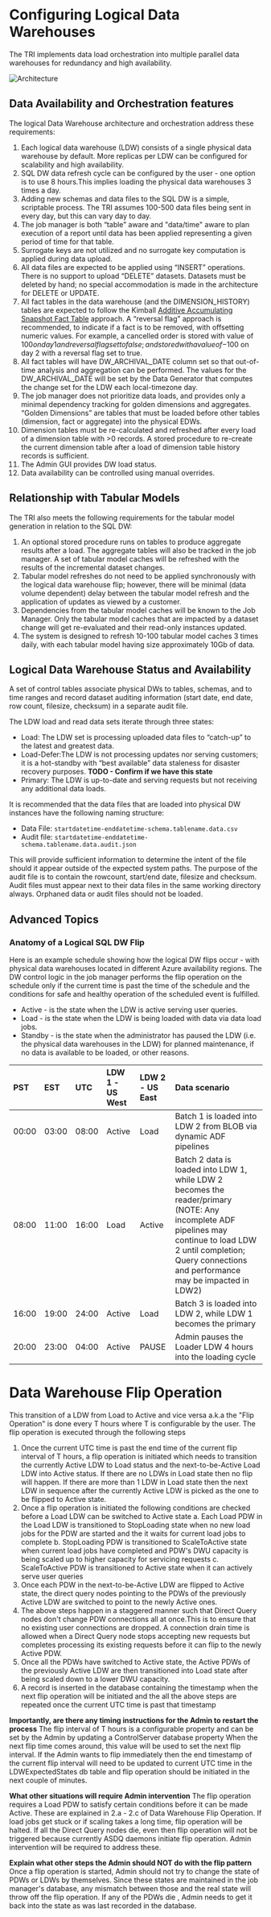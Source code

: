# Configuring Logical Data Warehouses
The TRI implements data load orchestration into multiple parallel data warehouses for redundancy and high availability.

![Architecture](../img/ConfiguringSQLDWforTRI.png)

## Data Availability and Orchestration features

The logical Data Warehouse architecture and orchestration address these requirements:

1. Each logical data warehouse (LDW) consists of a single physical data warehouse by default. More replicas per LDW can be configured for scalability and high availability. 
2. SQL DW data refresh cycle can be configured by the user - one option is to use 8 hours.This implies loading the physical data warehouses 3 times a day.
3. Adding new schemas and data files to the  SQL DW is a simple, scriptable process. The TRI assumes 100-500 data files being sent in every day, but this can vary day to day.
4. The job manager is both “table” aware and "data/time" aware to plan execution of a report until data has been applied representing a given period of time for that table.
5. Surrogate keys are not utilized and no surrogate key computation is applied during data upload.
6. All data files are expected to be applied using “INSERT” operations.  There is no support to upload “DELETE” datasets.  Datasets must be deleted by hand; no special accommodation is made in the architecture for DELETE or UPDATE.
7. All fact tables in the data warehouse (and the DIMENSION_HISTORY) tables are expected to follow the Kimball [Additive Accumulating Snapshot Fact Table](http://www.kimballgroup.com/2008/11/fact-tables/) approach.  A “reversal flag” approach is recommended, to indicate if a fact is to be removed, with offsetting numeric values.  For example, a cancelled order is stored with value of $100 on day 1 and reversal flag set to false; and stored with a value of -$100 on day 2 with a reversal flag set to true.
8.	All fact tables will have DW_ARCHIVAL_DATE column set so that out-of-time analysis and aggregation can be performed.  The values for the DW_ARCHIVAL_DATE will be set by the Data Generator that computes the change set for the LDW each local-timezone day.
9.	The job manager does not prioritize data loads, and provides only a minimal dependency tracking for golden dimensions and aggregates. “Golden Dimensions” are tables that must be loaded before other tables (dimension, fact or aggregate) into the physical EDWs.
10.	Dimension tables must be re-calculated and refreshed after every load of a dimension table with >0 records.  A stored procedure to re-create the current dimension table after a load of dimension table history records is sufficient.
11.	The Admin GUI provides DW load status.
12. Data availability can be controlled using manual overrides.

## Relationship with Tabular Models

The TRI also meets the following requirements for the tabular model generation in relation to the SQL DW:

1.	An optional stored procedure runs on tables to produce aggregate results after a load.  The aggregate tables will also be tracked in the job manager. A set of tabular model caches will be refreshed with the results of the incremental dataset changes.  
2.	Tabular model refreshes do not need to be applied synchronously with the logical data warehouse flip; however, there will be minimal (data volume dependent) delay between the tabular model refresh and the application of updates as viewed by a customer.
3.	Dependencies from the tabular model caches will be known to the Job Manager. Only the tabular model caches that are impacted by a dataset change will get re-evaluated and their read-only instances updated.
4.	The system is designed to refresh 10-100 tabular model caches 3 times daily, with each tabular model having size approximately 10Gb of data.

## Logical Data Warehouse Status and Availability
A set of control tables associate physical DWs to tables, schemas, and to time ranges and record dataset auditing information (start date, end date, row count, filesize, checksum) in a separate audit file.

The LDW load and read data sets iterate through three states:
- Load: The LDW set is processing uploaded data files to “catch-up” to the latest and greatest data.
- Load-Defer:The LDW is not processing updates nor serving customers; it is a hot-standby with “best available” data staleness for disaster recovery purposes. **TODO - Confirm if we have this state**
- Primary: The LDW is up-to-date and serving requests but not receiving any additional data loads.

It is recommended that the data files that are loaded into physical DW instances have the following naming structure:

- Data File: `startdatetime-enddatetime-schema.tablename.data.csv`
- Audit file: `startdatetime-enddatetime-schema.tablename.data.audit.json`

This will provide sufficient information to determine the intent of the file should it appear outside of the expected system paths.  The purpose of the audit file is to contain the rowcount, start/end date, filesize and checksum.  Audit files must appear next to their data files in the same working directory always.  Orphaned data or audit files should not be loaded.

## Advanced Topics

### Anatomy of a Logical SQL DW Flip

Here is an example schedule showing how the logical DW flips occur - with physical data warehouses located in different Azure availability regions. The DW control logic in the job manager performs the flip operation on the schedule only if the current time is past the time of the schedule and the conditions for safe and healthy operation of the scheduled event is fulfilled.

- Active - is the state when the LDW is active serving user queries.
- Load - is the state when the LDW is being loaded with data via data load jobs.
- Standby - is the state when the administrator has paused the LDW (i.e. the physical data warehouses in the LDW) for planned maintenance, if no data is available to be loaded, or other reasons.


| PST | EST | UTC | LDW 1 - US West | LDW 2 - US East | Data scenario |
|:----|:----|:----|:------|:------|:-------------------------|
|00:00 | 03:00 | 08:00 | Active | Load | Batch 1 is loaded into LDW 2 from BLOB via dynamic ADF pipelines |
|08:00 | 11:00 | 16:00 | Load | Active | Batch 2 data is loaded into LDW 1, while LDW 2 becomes the reader/primary (NOTE: Any incomplete ADF pipelines may continue to load LDW 2 until completion; Query connections and performance may be impacted in LDW2) |
|16:00 | 19:00 |24:00 | Active | Load | Batch 3 is loaded into LDW 2, while LDW 1 becomes the primary |
|20:00 | 23:00 |04:00 | Active | PAUSE | Admin pauses the Loader LDW 4 hours into the loading cycle |

# Data Warehouse Flip Operation
This transition of a LDW from Load to Active and vice versa a.k.a the "Flip Operation" is done every T hours where T is configurable by the user.
The flip operation is executed through the following steps
1. Once the current UTC time is past the end time of the current flip interval of T hours, a flip operation is initiated which needs to transition the currently Active LDW to Load status
and the next-to-be-Active Load LDW into Active status. If there are no LDWs in Load state then no flip will happen. If there are more than 1 LDW in Load state then the next LDW in sequence after the currently Active LDW is picked as the one to be flipped to Active state.
2. Once a flip operation is initiated the following conditions are checked before a Load LDW can be switched to Active state
    a. Each Load PDW in the Load LDW is transitioned to StopLoading state when no new load jobs for the PDW are started and the it waits for current load jobs to complete
    b. StopLoading PDW is transitioned to ScaleToActive state when current load jobs have completed and PDW's DWU capacity is being scaled up to higher capacity for servicing requests
    c. ScaleToActive PDW is transitioned to Active state when it can actively serve user queries
3. Once each PDW in the next-to-be-Active LDW are flipped to Active state, the direct query nodes pointing to the PDWs of the previously Active LDW are switched to point to the newly Active ones.
4. The above steps happen in a staggered manner such that Direct Query nodes don't change PDW connections all at once.This is to ensure that no existing user connections are dropped. A connection drain time is allowed when a Direct Query node stops accepting new requests but completes processing its existing requests before it can flip to the newly Active PDW.
5. Once all the PDWs have switched to Active state, the Active PDWs of the previously Active LDW are then transitioned into Load state after being scaled down to a lower DWU capacity.
6. A record is inserted in the database containing the timestamp when the next flip operation will be initiated and the all the above steps are repeated once the current UTC time is past that timestamp

**Importantly, are there any timing instructions for the Admin to restart the process**
The flip interval of T hours is a configurable property and can be set by the Admin by updating a ControlServer database property
When the next flip time comes around, this value will be used to set the next flip interval.
If the Admin wants to flip immediately then the end timestamp of the current flip interval will need to be updated to current UTC time in the LDWExpectedStates db table and flip operation should be initiated in the next couple of minutes.

**What other situations will require Admin intervention**
The flip operation requires a Load PDW to satisfy certain conditions before it can be made Active. These are explained in 2.a - 2.c of Data Warehouse Flip Operation. If load jobs get stuck or if scaling takes a long time, flip operation will be halted. If all the Direct Query nodes die, even then flip operation will not be triggered because currently ASDQ daemons initiate flip operation. Admin intervention will be required to address these.

**Explain what other steps the Admin should NOT do with the flip pattern**
Once a flip operation is started, Admin should not try to change the state of PDWs or LDWs by themselves. Since these states are maintained in the job manager's database, any mismatch between those and the real state will throw off the flip operation. If any of the PDWs die , Admin needs to get it back into the state as was last recorded in the database.

